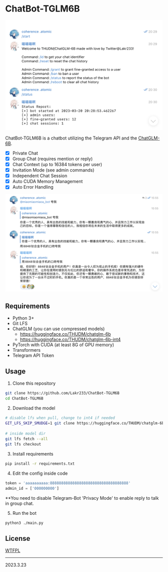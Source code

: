 # ChatBot-TGLM6B

![demo](./res/demo_0.png)

ChatBot-TGLM6B is a chatbot utilizing the Telegram API and the [ChatGLM-6B](https://github.com/THUDM/ChatGLM-6B).

- [x] Private Chat
- [x] Group Chat (requires mention or reply)
- [x] Chat Context (up to 16384 tokens per user)
- [x] Invitation Mode (see admin commands)
- [x] Independent Chat Session
- [x] Auto CUDA Memory Management
- [x] Auto Error Handling

![demo](./res/demo_1.png)

## Requirements

- Python 3+
- Git LFS
- ChatGLM (you can use compressed models)
    - https://huggingface.co/THUDM/chatglm-6b
    - https://huggingface.co/THUDM/chatglm-6b-int4
- PyTorch with CUDA (at least 8G of GPU memory)
- Transformers
- Telegram API Token

## Usage

1. Clone this repository

```bash
git clone https://github.com/Lakr233/ChatBot-TGLM6B
cd ChatBot-TGLM6B
```

2. Download the model

```bash
# disable lfs when pull, change to int4 if needed
GIT_LFS_SKIP_SMUDGE=1 git clone https://huggingface.co/THUDM/chatglm-6b model 

# inside model dir
git lfs fetch --all
git lfs checkout
```

3. Install requirements

```bash
pip install -r requirements.txt
```

4. Edit the config inside code

```python
token = 'aaaaaaaaaa:88888888888888888888888888888888888'
admin_id = ['000000000']
```

**You need to disable Telegram-Bot 'Privacy Mode' to enable reply to talk in group chat.

5. Run the bot

```bash
python3 ./main.py
```

## License

[WTFPL](./LICENSE)

---

2023.3.23